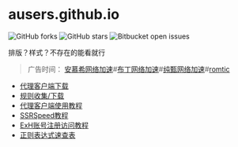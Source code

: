 # ausers.github.io
![GitHub forks](https://img.shields.io/github/forks/ausers/ausers.github.io?style=social) ![GitHub stars](https://img.shields.io/github/stars/ausers/ausers.github.io?style=social) ![Bitbucket open issues](https://img.shields.io/bitbucket/issues/ausers/ausers.github.io)

排版？样式？不存在的能看就行

>广告时间： [安慕希网络加速](http://amcy.in)#[布丁网络加速](http://pudy.xyz)#[纯甄网络加速](http://chnz.xyz)#[romtic](http://romtic.pudy.xyz)

* [代理客户端下载](https://ausers.github.io/index.html)
* [规则收集/下载](https://ausers.github.io/rule.html)
* [代理客户端使用教程](https://ausers.github.io/guide.html)
* [SSRSpeed教程](https://ausers.github.io/guide/SSRSpeed.html)
* [ExH账号注册访问教程](https://ausers.github.io/ex.html)
* [正则表达式速查表](https://ausers.github.io/rule2.html)
